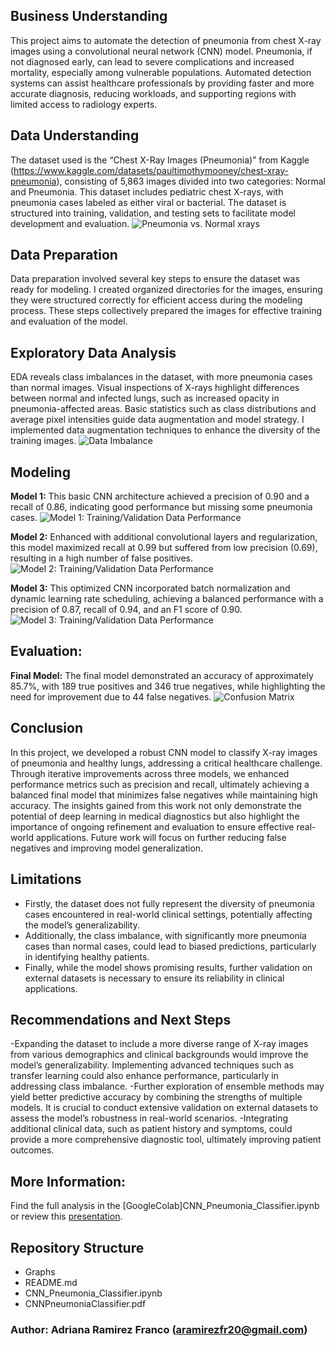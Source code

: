 ## Business Understanding
This project aims to automate the detection of pneumonia from chest X-ray images using a convolutional neural network (CNN) model. Pneumonia, if not diagnosed early, can lead to severe complications and increased mortality, especially among vulnerable populations. Automated detection systems can assist healthcare professionals by providing faster and more accurate diagnosis, reducing workloads, and supporting regions with limited access to radiology experts.

## Data Understanding
The dataset used is the “Chest X-Ray Images (Pneumonia)” from Kaggle (https://www.kaggle.com/datasets/paultimothymooney/chest-xray-pneumonia), consisting of 5,863 images divided into two categories: Normal and Pneumonia. This dataset includes pediatric chest X-rays, with pneumonia cases labeled as either viral or bacterial. The dataset is structured into training, validation, and testing sets to facilitate model development and evaluation.
![Pneumonia vs. Normal xrays](./Graphs/xrays.png)

## Data Preparation
Data preparation involved several key steps to ensure the dataset was ready for modeling. I created organized directories for the images, ensuring they were structured correctly for efficient access during the modeling process. These steps collectively prepared the images for effective training and evaluation of the model.

## Exploratory Data Analysis
EDA reveals class imbalances in the dataset, with more pneumonia cases than normal images. Visual inspections of X-rays highlight differences between normal and infected lungs, such as increased opacity in pneumonia-affected areas. Basic statistics such as class distributions and average pixel intensities guide data augmentation and model strategy. I implemented data augmentation techniques to enhance the diversity of the training images. 
![Data Imbalance](./Graphs/Imbalance.png)

## Modeling
**Model 1:** This basic CNN architecture achieved a precision of 0.90 and a recall of 0.86, indicating good performance but missing some pneumonia cases.
![Model 1: Training/Validation Data Performance](./Graphs/Model1.png)

**Model 2:** Enhanced with additional convolutional layers and regularization, this model maximized recall at 0.99 but suffered from low precision (0.69), resulting in a high number of false positives.
![Model 2: Training/Validation Data Performance](./Graphs/Model2.png)

**Model 3:** This optimized CNN incorporated batch normalization and dynamic learning rate scheduling, achieving a balanced performance with a precision of 0.87, recall of 0.94, and an F1 score of 0.90.
![Model 3: Training/Validation Data Performance](./Graphs/Model3Final.png)

## Evaluation:
**Final Model:** The final model demonstrated an accuracy of approximately 85.7%, with 189 true positives and 346 true negatives, while highlighting the need for improvement due to 44 false negatives.
![Confusion Matrix](./Graphs/ConfusionMatrix.png)

## Conclusion
In this project, we developed a robust CNN model to classify X-ray images of pneumonia and healthy lungs, addressing a critical healthcare challenge. Through iterative improvements across three models, we enhanced performance metrics such as precision and recall, ultimately achieving a balanced final model that minimizes false negatives while maintaining high accuracy. The insights gained from this work not only demonstrate the potential of deep learning in medical diagnostics but also highlight the importance of ongoing refinement and evaluation to ensure effective real-world applications. Future work will focus on further reducing false negatives and improving model generalization.

## Limitations
- Firstly, the dataset does not fully represent the diversity of pneumonia cases encountered in real-world clinical settings, potentially affecting the model’s generalizability.
- Additionally, the class imbalance, with significantly more pneumonia cases than normal cases, could lead to biased predictions, particularly in identifying healthy patients.
- Finally, while the model shows promising results, further validation on external datasets is necessary to ensure its reliability in clinical applications.

## Recommendations and Next Steps
-Expanding the dataset to include a more diverse range of X-ray images from various demographics and clinical backgrounds would improve the model’s generalizability.
Implementing advanced techniques such as transfer learning could also enhance performance, particularly in addressing class imbalance. 
-Further exploration of ensemble methods may yield better predictive accuracy by combining the strengths of multiple models. It is crucial to conduct extensive validation on external datasets to assess the model’s robustness in real-world scenarios. 
-Integrating additional clinical data, such as patient history and symptoms, could provide a more comprehensive diagnostic tool, ultimately improving patient outcomes.

## More Information:
Find the full analysis in the [GoogleColab]CNN_Pneumonia_Classifier.ipynb or review this [presentation](CNNPneumoniaClassifier.pdf).

## Repository Structure
- Graphs
- README.md
- CNN_Pneumonia_Classifier.ipynb
- CNNPneumoniaClassifier.pdf

### Author: Adriana Ramirez Franco (aramirezfr20@gmail.com)
